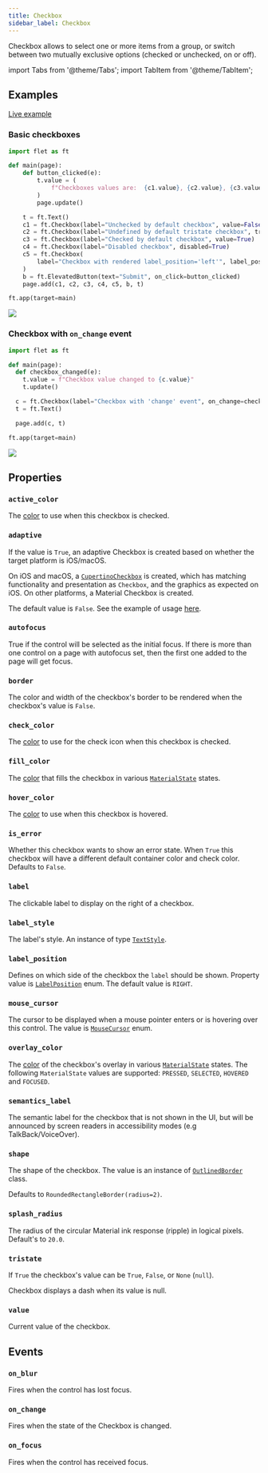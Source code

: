 ```yaml
---
title: Checkbox
sidebar_label: Checkbox
---
```


Checkbox allows to select one or more items from a group, or switch between two mutually exclusive options (checked or unchecked, on or off).

import Tabs from '@theme/Tabs';
import TabItem from '@theme/TabItem';

## Examples

[Live example](https://flet-controls-gallery.fly.dev/input/checkbox)

### Basic checkboxes

<Tabs groupId="language">
  <TabItem value="python" label="Python" default>

```python
import flet as ft

def main(page):
    def button_clicked(e):
        t.value = (
            f"Checkboxes values are:  {c1.value}, {c2.value}, {c3.value}, {c4.value}, {c5.value}."
        )
        page.update()

    t = ft.Text()
    c1 = ft.Checkbox(label="Unchecked by default checkbox", value=False)
    c2 = ft.Checkbox(label="Undefined by default tristate checkbox", tristate=True)
    c3 = ft.Checkbox(label="Checked by default checkbox", value=True)
    c4 = ft.Checkbox(label="Disabled checkbox", disabled=True)
    c5 = ft.Checkbox(
        label="Checkbox with rendered label_position='left'", label_position=ft.LabelPosition.LEFT
    )
    b = ft.ElevatedButton(text="Submit", on_click=button_clicked)
    page.add(c1, c2, c3, c4, c5, b, t)

ft.app(target=main)
```
  </TabItem>
</Tabs>

<img src="/img/docs/controls/checkbox/basic-checkbox.gif" className="screenshot-40" />

### Checkbox with `on_change` event

<Tabs groupId="language">
  <TabItem value="python" label="Python" default>

```python
import flet as ft

def main(page):
  def checkbox_changed(e):
    t.value = f"Checkbox value changed to {c.value}" 
    t.update()

  c = ft.Checkbox(label="Checkbox with 'change' event", on_change=checkbox_changed)
  t = ft.Text()

  page.add(c, t)

ft.app(target=main)
```
  </TabItem>
</Tabs>

<img src="/img/docs/controls/checkbox/checkbox-with-change-event.gif" className="screenshot-40" />

## Properties

### `active_color`

The [color](/docs/reference/colors) to use when this checkbox is checked.

### `adaptive`

If the value is `True`, an adaptive Checkbox is created based on whether the target platform is iOS/macOS.

On iOS and macOS, a [`CupertinoCheckbox`](/docs/controls/cupertinocheckbox) is created, which has matching functionality and presentation as `Checkbox`, and the graphics as expected on iOS. On other platforms, a Material Checkbox is created.

The default value is `False`. See the example of usage [here](/docs/controls/cupertinocheckbox#cupertinocheckbox-and-adaptive-checkbox-example).

### `autofocus`

True if the control will be selected as the initial focus. If there is more than one control on a page with autofocus set, then the first one added to the page will get focus.

### `border`

The color and width of the checkbox's border to be rendered when the checkbox's value is `False`.

### `check_color`

The [color](/docs/reference/colors) to use for the check icon when this checkbox is checked.

### `fill_color`

The [color](/docs/reference/colors) that fills the checkbox in various [`MaterialState`](/docs/reference/types/materialstate) states.

### `hover_color`

The [color](/docs/reference/colors) to use when this checkbox is hovered.

### `is_error`

Whether this checkbox wants to show an error state. When `True` this checkbox will have a different default container color and check color. Defaults to `False`.

### `label`

The clickable label to display on the right of a checkbox.

### `label_style`

The label's style. An instance of type [`TextStyle`](/docs/reference/types/textstyle).

### `label_position`

Defines on which side of the checkbox the `label` should be shown. Property value is [`LabelPosition`](/docs/reference/types/labelposition) enum. The default value is `RIGHT`.

### `mouse_cursor`

The cursor to be displayed when a mouse pointer enters or is hovering over this control.
The value is [`MouseCursor`](/docs/reference/types/mousecursor) enum.

### `overlay_color`

The [color](/docs/reference/colors) of the checkbox's overlay in various [`MaterialState`](/docs/reference/types/materialstate) states. The
following `MaterialState` values are supported: `PRESSED`, `SELECTED`, `HOVERED` and `FOCUSED`.

### `semantics_label`

The semantic label for the checkbox that is not shown in the UI, but will be announced by screen readers in accessibility modes (e.g TalkBack/VoiceOver).

### `shape`

The shape of the checkbox. The value is an instance of [`OutlinedBorder`](/docs/reference/types/outlinedborder) class.

Defaults to `RoundedRectangleBorder(radius=2)`.

### `splash_radius`

The radius of the circular Material ink response (ripple) in logical pixels. Default's to `20.0`.

### `tristate`

If `True` the checkbox's value can be `True`, `False`, or `None` (`null`).

Checkbox displays a dash when its value is null.

### `value`

Current value of the checkbox.

## Events

### `on_blur`

Fires when the control has lost focus.

### `on_change`

Fires when the state of the Checkbox is changed.

### `on_focus`

Fires when the control has received focus.
